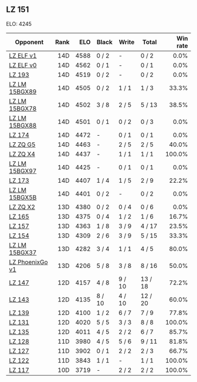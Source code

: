 ## LZ 151 ##

ELO: 4245

Opponent | Rank | ELO | Black | Write | Total | Win rate
---------|-----:|----:|-------|-------|-------|-------:
[LZ ELF v1](LZ%20ELF%20v1.md) | 14D | 4588 | 0 / 2 | - | 0 / 2 | 0.0%
[LZ ELF v0](LZ%20ELF%20v0.md) | 14D | 4562 | 0 / 1 | - | 0 / 1 | 0.0%
[LZ 193](LZ%20193.md) | 14D | 4519 | 0 / 2 | - | 0 / 2 | 0.0%
[LZ LM 15BGX89](LZ%20LM%2015BGX89.md) | 14D | 4505 | 0 / 2 | 1 / 1 | 1 / 3 | 33.3%
[LZ LM 15BGX78](LZ%20LM%2015BGX78.md) | 14D | 4502 | 3 / 8 | 2 / 5 | 5 / 13 | 38.5%
[LZ LM 15BGX88](LZ%20LM%2015BGX88.md) | 14D | 4501 | 0 / 1 | 0 / 2 | 0 / 3 | 0.0%
[LZ 174](LZ%20174.md) | 14D | 4472 | - | 0 / 1 | 0 / 1 | 0.0%
[LZ ZQ G5](LZ%20ZQ%20G5.md) | 14D | 4463 | - | 2 / 5 | 2 / 5 | 40.0%
[LZ ZQ X4](LZ%20ZQ%20X4.md) | 14D | 4437 | - | 1 / 1 | 1 / 1 | 100.0%
[LZ LM 15BGX97](LZ%20LM%2015BGX97.md) | 14D | 4425 | - | 0 / 1 | 0 / 1 | 0.0%
[LZ 173](LZ%20173.md) | 14D | 4407 | 1 / 4 | 1 / 5 | 2 / 9 | 22.2%
[LZ LM 15BGX5B](LZ%20LM%2015BGX5B.md) | 14D | 4401 | 0 / 2 | - | 0 / 2 | 0.0%
[LZ ZQ X2](LZ%20ZQ%20X2.md) | 13D | 4380 | 0 / 2 | 0 / 4 | 0 / 6 | 0.0%
[LZ 165](LZ%20165.md) | 13D | 4375 | 0 / 4 | 1 / 2 | 1 / 6 | 16.7%
[LZ 157](LZ%20157.md) | 13D | 4363 | 1 / 8 | 3 / 9 | 4 / 17 | 23.5%
[LZ 154](LZ%20154.md) | 13D | 4309 | 2 / 6 | 3 / 9 | 5 / 15 | 33.3%
[LZ LM 15BGX37](LZ%20LM%2015BGX37.md) | 13D | 4282 | 3 / 4 | 1 / 1 | 4 / 5 | 80.0%
[LZ PhoenixGo v1](LZ%20PhoenixGo%20v1.md) | 13D | 4206 | 5 / 8 | 3 / 8 | 8 / 16 | 50.0%
[LZ 147](LZ%20147.md) | 12D | 4157 | 4 / 8 | 9 / 10 | 13 / 18 | 72.2%
[LZ 143](LZ%20143.md) | 12D | 4135 | 8 / 10 | 4 / 10 | 12 / 20 | 60.0%
[LZ 139](LZ%20139.md) | 12D | 4100 | 1 / 2 | 6 / 7 | 7 / 9 | 77.8%
[LZ 131](LZ%20131.md) | 12D | 4020 | 5 / 5 | 3 / 3 | 8 / 8 | 100.0%
[LZ 135](LZ%20135.md) | 12D | 4011 | 4 / 5 | 2 / 2 | 6 / 7 | 85.7%
[LZ 128](LZ%20128.md) | 11D | 3980 | 4 / 5 | 5 / 6 | 9 / 11 | 81.8%
[LZ 127](LZ%20127.md) | 11D | 3902 | 0 / 1 | 2 / 2 | 2 / 3 | 66.7%
[LZ 122](LZ%20122.md) | 11D | 3843 | 1 / 1 | - | 1 / 1 | 100.0%
[LZ 117](LZ%20117.md) | 10D | 3719 | - | 2 / 2 | 2 / 2 | 100.0%
